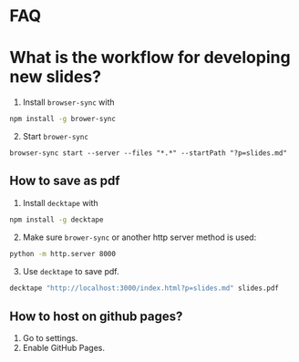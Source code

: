 # FAQ

# What is the workflow for developing new slides?

1. Install `browser-sync` with

```bash
npm install -g brower-sync
```

2. Start `brower-sync`

```
browser-sync start --server --files "*.*" --startPath "?p=slides.md"
```

## How to save as pdf

1. Install `decktape` with

```bash
npm install -g decktape
```

2. Make sure `brower-sync` or another http server method is used:

```bash
python -m http.server 8000
```

3. Use `decktape` to save pdf.

```bash
decktape "http://localhost:3000/index.html?p=slides.md" slides.pdf
```

## How to host on github pages?

1. Go to settings.
2. Enable GitHub Pages.
